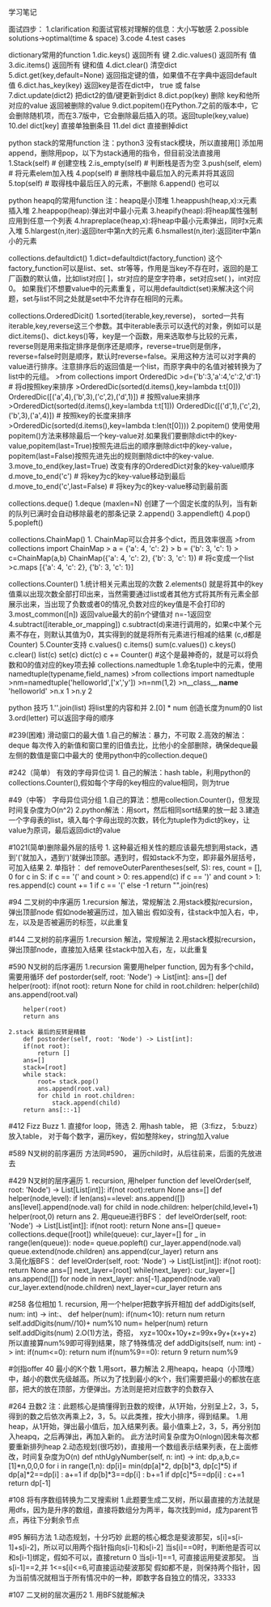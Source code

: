 学习笔记

面试四步：
	1.clarification 和面试官核对理解的信息：大小写敏感
	2.possible solutions->optimal(time & space)
	3.code
	4.test cases

dictionary常用的function
	1.dic.keys() 返回所有 键
	2.dic.values() 返回所有 值	
	3.dic.items()	返回所有 键和值
	4.dict.clear() 清空dict
	5.dict.get(key,default=None) 返回指定键的值，如果值不在字典中返回default值
	6.dict.has_key(key) 返回key是否在dict中， true 或 false
	7.dict.update(dict2) 把dict2的值/键更新到dict
	8.dict.pop(key) 删除 key和他所对应的value 返回被删除的value
	9.dict.popitem()在Python.7之前的版本中，它会删除随机项，而在3.7版中，它会删除最后插入的项。返回tuple(key,value)
	10.del dict[key] 直接单独删条目
	11.del dict 直接删掉dict

python stack的常用function
注：python3 没有stack模块，所以直接用[] 添加用append，删除用pop，以下为stack通用的指令，但目前没法直接用
	1.Stack(self)     # 创建空栈
    2.is_empty(self)  # 判断栈是否为空
    3.push(self, elem)    # 将元素elem加入栈
    4.pop(self)       # 删除栈中最后加入的元素并将其返回
    5.top(self)           # 取得栈中最后压入的元素，不删除
    6.append() 也可以

python heapq的常用function
注：heapq是小顶堆
	1.heappush(heap,x):x元素插入堆
	2.heappop(heap):弹出对中最小元素
	3.heapify(heap):将heap属性强制应用到任意一个列表
	4.hrapreplace(heap,x):将heap中最小元素弹出，同时x元素入堆
	5.hlargest(n,iter):返回iter中第n大的元素
	6.hsmallest(n,iter):返回iter中第n小的元素

collections.defaultdict()
	1.dict=defaultdict(factory_function)
		这个factory_function可以是list、set、str等等，作用是当key不存在时，返回的是工厂函数的默认值，比如list对应[ ]，str对应的是空字符串，set对应set( )，int对应0。
		如果我们不想要value中的元素重复，可以用defaultdict(set)来解决这个问题，set与list不同之处就是set中不允许存在相同的元素。

collections.OrderedDicit()
	1.sorted(iterable,key,reverse)，
		sorted一共有iterable,key,reverse这三个参数。其中iterable表示可以迭代的对象，例如可以是dict.items()、dict.keys()等，key是一个函数，用来选取参与比较的元素，reverse则是用来指定排序是倒序还是顺序，reverse=true则是倒序，reverse=false时则是顺序，默认时reverse=false。采用这种方法可以对字典的value进行排序。注意排序后的返回值是一个list，而原字典中的名值对被转换为了list中的元组。
		>from collections import OrderedDic
		>d={'b':3,'a':4,'c':2,'d':1}
		# 将d按照key来排序
		>OrderedDic(sorted(d.items(),key=lambda t:t[0]))
		OrderedDic([('a',4),('b',3),('c',2),('d',1)])
		# 按照value来排序
		>OrderedDict(sorted(d.items(),key=lambda t:t[1]))
		OrderedDic([('d',1),('c',2),('b',3),('a',4)])
		# 按照key的长度来排序
		>OrderedDic(sorted(d.items(),key=lambda t:len(t[0])))
	2.popitem() 
		使用使用popitem()方法来移除最后一个key-value对.如果我们要删除dict中的key-value,popitem(last=True)按照先进后出的顺序删除dict中的key-value，popitem(last=False)按照先进先出的规则删除dict中的key-value.
	3.move_to_end(key,last=True)
		改变有序的OrderedDict对象的key-value顺序
		d.move_to_end('c') # 将key为c的key-value移动到最后
		d.move_to_end('c',last=False) # 将key为c的key-value移动到最前面

collections.deque()
	1.deque (maxlen=N)
		创建了一个固定长度的队列，当有新的队列已满时会自动移除最老的那条记录
	2.append()
	3.appendleft()
	4.pop()
	5.popleft()

collections.ChainMap()
	1. ChainMap可以合并多个dict，而且效率很高
		>from collections import ChainMap
		> a = {'a': 4, 'c': 2}
		> b = {'b': 3, 'c': 1}
		> c=ChainMap(a,b)
		ChainMap({'a': 4, 'c': 2}, {'b': 3, 'c': 1})
		# 将c变成一个list
		>c.maps
		[{'a': 4, 'c': 2}, {'b': 3, 'c': 1}]

collections.Counter()
	1.统计相关元素出现的次数
	2.elements()
		就是将其中的key值乘以出现次数全部打印出来，当然需要通过list或者其他方式将其所有元素全部展示出来，当出现了负数或者0的情况,负数对应的key值是不会打印的
	3.most_common([n])
		返回value最大的前n个键值对
		n=-1返回空
	4.subtract([iterable_or_mapping])
		c.subtract(d)来进行调用的，如果c中某个元素不存在，则默认其值为0，其实得到的就是将所有元素进行相减的结果 (c,d都是Counter)
	5.Counter支持 
		c.values()
		c.items()
		sum(c.values())
		c.keys()
		c.clear()
		list(c)
		set(c)
		dict(c)
		c += Counter()    #这个是最神奇的，就是可以将负数和0的值对应的key项去掉
collections.namedtuple
	1.命名tuple中的元素，使用namedtuple(typename,field_names)
	>from collections import namedtuple
	>nm=namedtuple('helloworld',['x','y'])
	>n=nm(1,2)
	>n__class__.__name__
	'helloworld'
	>n.x
	1
	>n.y
	2

python 技巧
	1.''.join(list) 将list里的内容和并
	2.[0] * num 创造长度为num的0 list
	3.ord(letter) 可以返回字母的顺序




#239(困难) 滑动窗口的最大值
	1.自己的解法：暴力，不可取
	2.高效的解法：deque
		每次传入的新值和窗口里的旧值去比，比他小的全部删除，确保deque最左侧的数值是窗口中最大的
		使用python中的collection.deque()

#242（简单） 有效的字母异位词
	1. 自己的解法：hash table，利用python的collections.Counter(),假如每个字母的key相应的value相同，则为true

#49（中等） 字母异位词分组
	1.自己的算法：想用collection.Counter()，但发现时间复杂度为O(n^2)
	2.python解法：用sort，然后相同sort结果的放一起
	3.建造一个字母表的list，填入每个字母出现的次数，转化为tuple作为dict的key，让value为原词，最后返回dict的value

#1021(简单)删除最外层的括号
	1. 这种最近相关性的题应该最先想到用stack，遇到'('就加入，遇到')'就弹出顶部。遇到时，假如stack不为空，即非最外层括号，可加入结果
	2. 单指针：
	def removeOuterParentheses(self, S):
        res, count = [], 0
        for c in S:
            if c == '(' and count > 0: res.append(c)
            if c == ')' and count > 1: res.append(c)
            count += 1 if c == '(' else -1
        return "".join(res)

#94 二叉树的中序遍历
	1.recursion 解法，常规解法
	2.用stack模拟recursion，
		弹出顶部node
		假如node被遍历过，加入输出
		假如没有，往stack中加入右，中，左，以及是否被遍历的标签，以此重复

#144 二叉树的前序遍历
	1.recursion 解法，常规解法
	2.用stack模拟recursion，
		弹出顶部node，直接加入结果
		往stack中加入右，左，以此重复

#590 N叉树的后序遍历
	1.recursion 需要用helper function, 因为有多个child，需要用循环
		def postorder(self, root: 'Node') -> List[int]:
        ans=[]
        def helper(root):
            if(not root): 
                return None
            for child in root.children:
                helper(child) 
            ans.append(root.val)
        
        helper(root)
        return ans  

	2.stack 最后的反转是精髓
		def postorder(self, root: 'Node') -> List[int]:
        if(not root):
            return []
        ans=[]
        stack=[root]
        while stack:
            root= stack.pop()
            ans.append(root.val)
            for child in root.children:
                stack.append(child)
        return ans[::-1]

#412 Fizz Buzz
	1. 直接for loop，筛选
	2. 用hash table， 把（3:fizz， 5:buzz）放入table， 对于每个数字，遍历key，假如整除key，string加入value

#589 N叉树的前序遍历
	方法同#590， 遍历child时，从后往前来，后面的先放进去

#429 N叉树的层序遍历
	1. recursion, 用helper function
		def levelOrder(self, root: 'Node') -> List[List[int]]:
	        if(not root):return None
	        ans=[]
	        def helper(node,level):
	            if len(ans)==level:
	                ans.append([])
	            ans[level].append(node.val)
	            for child in node.children:
	                helper(child,level+1)
	        helper(root,0)
	        return ans
    2. 用queue进行BFS：
    	def levelOrder(self, root: 'Node') -> List[List[int]]:
	        if(not root): return None
	        ans=[]
	        queue= collections.deque([root])
	        while(queue):
	            cur_layer=[]
	            for _ in range(len(queue)):
	                node= queue.popleft()
	                cur_layer.append(node.val)
	                queue.extend(node.children)
	            ans.append(cur_layer)
	        return ans   
	3.简化版BFS：
		def levelOrder(self, root: 'Node') -> List[List[int]]:
	        if(not root): return None
	        ans=[]
	        next_layer=[root]
	        while(next_layer):
	            cur_layer=[]
	            ans.append([])
	            for node in next_layer:
	                ans[-1].append(node.val)
	                cur_layer.extend(node.children)
	            next_layer=cur_layer
	        return ans

#258 各位相加
	1. recursion, 用一个helper把数字拆开相加
		def addDigits(self, num: int) -> int:、
	        def helper(num):
	            if(num<10):
	                return num
	            return self.addDigits(num//10)+ num%10
	        num= helper(num)
	        return self.addDigits(num)
	2.O(1)方法，奇招， xyz=100x+10y+z=99x+9y+(x+y+z)
		所以直接算num%9即可得到结果，除了特殊情况
		def addDigits(self, num: int) -> int:
	        if(num<=0):
	            return num
	        if(num%9==0):
	            return 9
	        return num%9

#剑指offer 40 最小的K个数
	1.用sort，暴力解法
	2.用heapq，heapq（小顶堆）中，越小的数优先级越高。所以为了找到最小的k个，我们需要把最小的都放在底部，把大的放在顶部，方便弹出。方法则是把对应数字的负数存入

#264 丑数2 
	注：此题核心是搞懂得到丑数的规律，从1开始，分别呈上2，3，5，得到的数之后依次再乘上2，3，5。以此类推，按大小排序，得到结果。
	1.用heap，从1开始，弹出最小值后，加入结果列表。最小值乘上2，3，5，再分别加入heapq，之后再弹出，再加入新的。
		此方法时间复杂度为O(nlogn)因未每次都要重新排列heap
	2.动态规划(很巧妙)，直接用一个数组表示结果列表，在上面修改，时间复杂度为O(n)
		def nthUglyNumber(self, n: int) -> int:
	        dp,a,b,c=[1]*n,0,0,0
	        for i in range(1,n):
	            dp[i]= min(dp[a]*2, dp[b]*3, dp[c]*5)
	            if dp[a]*2==dp[i] : a+=1
	            if dp[b]*3==dp[i] : b+=1
	            if dp[c]*5==dp[i] : c+=1
	        return dp[-1]

#108 将有序数组转换为二叉搜索树
	1.此题要生成二叉树，所以最直接的方法就是用dfs，因为是升序的数组，直接将数组分为两半，每次找到mid，成为parent节点，再往下分剩余节点

#95 解码方法
	1.动态规划，十分巧妙
	此题的核心概念是斐波那契，s[i]=s[i-1]+s[i-2]，所以可以用两个指针指向s[i-1]和s[i-2]
	当s[i]==0时，判断他是否可以和s[i-1]绑定，假如不可以，直接return 0
	当s[i-1]==1, 可直接运用斐波那契。
	当s[i-1]==2,并 1<=s[i]<=6,可直接运动斐波那契
	假如都不是，则保持两个指针，因为当前情况就相当于所有情况中的一种，即数字各自独立的情况，33333

#107 二叉树的层次遍历2
	1. 用BFS就能解决
